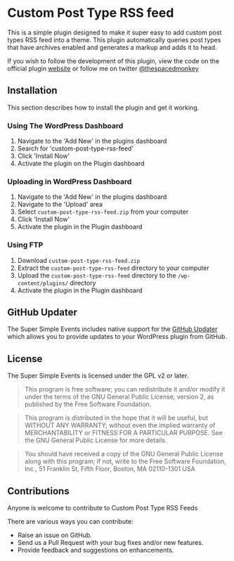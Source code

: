 # Custom Post Type RSS feed 

This is a simple plugin designed to make it super easy to add custom post types RSS feed into a theme. This plugin automatically queries post types that have archives enabled and generates a markup and adds it to head.

If you wish to follow the development of this plugin, view the code on the official plugin [website](http://www.jonathandavidharris.co.uk/scripts/custom-post-type-rss-feeds/ "website") or follow me on twitter [@thespacedmonkey](https://twitter.com/thespacedmonkey)


## Installation

This section describes how to install the plugin and get it working.


### Using The WordPress Dashboard 

1. Navigate to the 'Add New' in the plugins dashboard
2. Search for 'custom-post-type-rss-feed'
3. Click 'Install Now'
4. Activate the plugin on the Plugin dashboard

### Uploading in WordPress Dashboard

1. Navigate to the 'Add New' in the plugins dashboard
2. Navigate to the 'Upload' area
3. Select `custom-post-type-rss-feed.zip` from your computer
4. Click 'Install Now'
5. Activate the plugin in the Plugin dashboard

### Using FTP 
1. Download `custom-post-type-rss-feed.zip`
2. Extract the `custom-post-type-rss-feed` directory to your computer
3. Upload the `custom-post-type-rss-feed` directory to the `/wp-content/plugins/` directory
4. Activate the plugin in the Plugin dashboard


## GitHub Updater

The Super Simple Events includes native support for the [GitHub Updater](https://github.com/afragen/github-updater) which allows you to provide updates to your WordPress plugin from GitHub.

## License

The Super Simple Events is licensed under the GPL v2 or later.

> This program is free software; you can redistribute it and/or modify
it under the terms of the GNU General Public License, version 2, as
published by the Free Software Foundation.

> This program is distributed in the hope that it will be useful,
but WITHOUT ANY WARRANTY; without even the implied warranty of
MERCHANTABILITY or FITNESS FOR A PARTICULAR PURPOSE.  See the
GNU General Public License for more details.

> You should have received a copy of the GNU General Public License
along with this program; if not, write to the Free Software
Foundation, Inc., 51 Franklin St, Fifth Floor, Boston, MA  02110-1301  USA


## Contributions

Anyone is welcome to contribute to Custom Post Type RSS Feeds

There are various ways you can contribute:

* Raise an issue on GitHub.
* Send us a Pull Request with your bug fixes and/or new features.
* Provide feedback and suggestions on enhancements.
